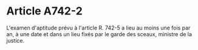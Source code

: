 # Article A742-2

L'examen d'aptitude prévu à l'article R. 742-5 a lieu au moins une fois par an, à une date et dans un lieu fixés par le garde des sceaux, ministre de la justice.
